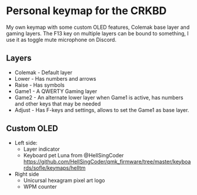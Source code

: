 # Personal keymap for the CRKBD

My own keymap with some custom OLED features, Colemak base layer and gaming layers. The F13 key on multiple layers can be bound to something, I use it as toggle mute microphone on Discord.

## Layers

- Colemak - Default layer
- Lower - Has numbers and arrows
- Raise - Has symbols
- Game1 - A QWERTY Gaming layer
- Game2 - An alternate lower layer when Game1 is active, has numbers and other keys that may be needed
- Adjust - Has F-keys and settings, allows to set the Game1 as base layer.

## Custom OLED

- Left side:
  - Layer indicator
  - Keyboard pet Luna from @HellSingCoder <https://github.com/HellSingCoder/qmk_firmware/tree/master/keyboards/sofle/keymaps/helltm>
- Right side
  - Unicursal hexagram pixel art logo
  - WPM counter
